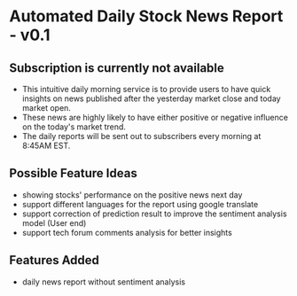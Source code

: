 # Automated Daily Stock News Report - v0.1

## Subscription is currently not available

- This intuitive daily morning service is to provide users to have quick insights on news published after the yesterday market close and today market open.
- These news are highly likely to have either positive or negative influence on the today's market trend.
- The daily reports will be sent out to subscribers every morning at 8:45AM EST.

## Possible Feature Ideas

- showing stocks' performance on the positive news next day
- support different languages for the report using google translate
- support correction of prediction result to improve the sentiment analysis model (User end)
- support tech forum comments analysis for better insights

## Features Added

- daily news report without sentiment analysis
